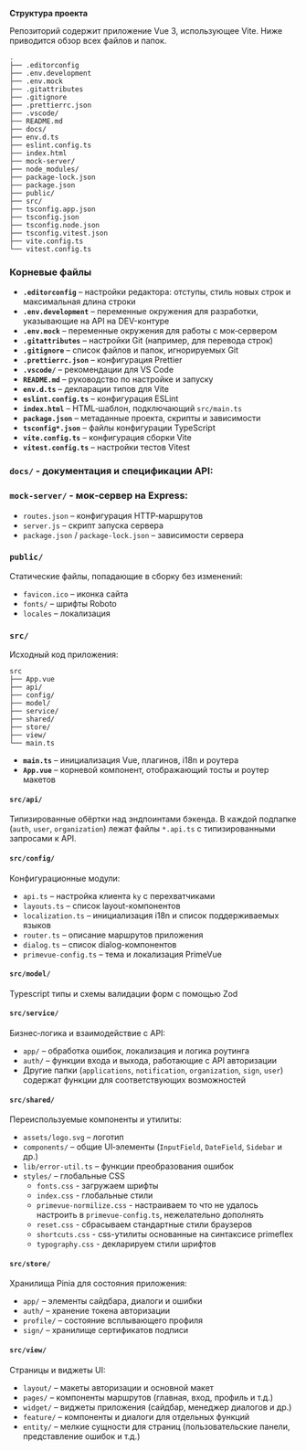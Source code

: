**Структура проекта**

Репозиторий содержит приложение Vue 3, использующее Vite. Ниже приводится обзор всех файлов и папок.

```
.
├── .editorconfig
├── .env.development
├── .env.mock
├── .gitattributes
├── .gitignore
├── .prettierrc.json
├── .vscode/
├── README.md
├── docs/
├── env.d.ts
├── eslint.config.ts
├── index.html
├── mock-server/
├── node_modules/
├── package-lock.json
├── package.json
├── public/
├── src/
├── tsconfig.app.json
├── tsconfig.json
├── tsconfig.node.json
├── tsconfig.vitest.json
├── vite.config.ts
└── vitest.config.ts
```

### Корневые файлы

- **`.editorconfig`** – настройки редактора: отступы, стиль новых строк и максимальная длина строки
- **`.env.development`** – переменные окружения для разработки, указывающие на API на DEV-контуре
- **`.env.mock`** – переменные окружения для работы с мок‑сервером
- **`.gitattributes`** – настройки Git (например, для перевода строк)
- **`.gitignore`** – список файлов и папок, игнорируемых Git
- **`.prettierrc.json`** – конфигурация Prettier
- **`.vscode/`** – рекомендации для VS Code
- **`README.md`** – руководство по настройке и запуску
- **`env.d.ts`** – декларации типов для Vite
- **`eslint.config.ts`** – конфигурация ESLint
- **`index.html`** – HTML‑шаблон, подключающий `src/main.ts`
- **`package.json`** – метаданные проекта, скрипты и зависимости
- **`tsconfig*.json`** – файлы конфигурации TypeScript
- **`vite.config.ts`** – конфигурация сборки Vite
- **`vitest.config.ts`** – настройки тестов Vitest

### `docs/` - документация и спецификации API:

### `mock-server/` - мок‑сервер на Express:

- `routes.json` – конфигурация HTTP‑маршрутов
- `server.js` – скрипт запуска сервера
- `package.json` / `package-lock.json` – зависимости сервера

### `public/`

Статические файлы, попадающие в сборку без изменений:

- `favicon.ico` – иконка сайта
- `fonts/` – шрифты Roboto
- `locales` – локализация

### `src/`

Исходный код приложения:

```
src
├── App.vue
├── api/
├── config/
├── model/
├── service/
├── shared/
├── store/
├── view/
└── main.ts
```

- **`main.ts`** – инициализация Vue, плагинов, i18n и роутера
- **`App.vue`** – корневой компонент, отображающий тосты и роутер макетов

#### `src/api/`

Типизированные обёртки над эндпоинтами бэкенда. В каждой подпапке (`auth`, `user`, `organization`) лежат файлы `*.api.ts` с типизированными запросами к API.

#### `src/config/`

Конфигурационные модули:

- `api.ts` – настройка клиента `ky` с перехватчиками
- `layouts.ts` – список layout-компонентов
- `localization.ts` – инициализация i18n и список поддерживаемых языков
- `router.ts` – описание маршрутов приложения
- `dialog.ts` – список dialog-компонентов
- `primevue-config.ts` – тема и локализация PrimeVue

#### `src/model/`

Typescript типы и схемы валидации форм с помощью Zod

#### `src/service/`

Бизнес‑логика и взаимодействие с API:

- `app/` – обработка ошибок, локализация и логика роутинга
- `auth/` – функции входа и выхода, работающие с API авторизации
- Другие папки (`applications`, `notification`, `organization`, `sign`, `user`) содержат функции для соответствующих возможностей

#### `src/shared/`

Переиспользуемые компоненты и утилиты:

- `assets/logo.svg` – логотип
- `components/` – общие UI‑элементы (`InputField`, `DateField`, `Sidebar` и др.)
- `lib/error-util.ts` – функции преобразования ошибок
- `styles/` – глобальные CSS
  - `fonts.css` - загружаем шрифты
  - `index.css` - глобальные стили
  - `primevue-normilize.css` - настраиваем то что не удалось настроить в `primevue-config.ts`, нежелательно дополнять
  - `reset.css` - сбрасываем стандартные стили браузеров
  - `shortcuts.css` - css-утилиты основанные на синтаксисе primeflex 
  - `typography.css` - декларируем стили шрифтов

#### `src/store/`

Хранилища Pinia для состояния приложения:

- `app/` – элементы сайдбара, диалоги и ошибки
- `auth/` – хранение токена авторизации
- `profile/` – состояние всплывающего профиля
- `sign/` – хранилище сертификатов подписи

#### `src/view/`

Страницы и виджеты UI:

- `layout/` – макеты авторизации и основной макет
- `pages/` – компоненты маршрутов (главная, вход, профиль и т.д.)
- `widget/` – виджеты приложения (сайдбар, менеджер диалогов и др.)
- `feature/` – компоненты и диалоги для отдельных функций
- `entity/` – мелкие сущности для страниц (пользовательские панели, представление ошибок и т.д.)